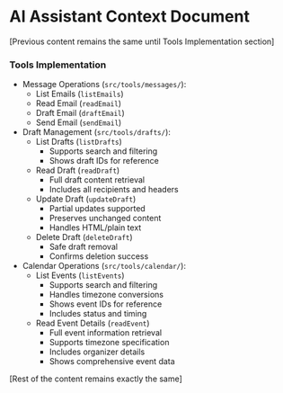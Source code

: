 # AI Assistant Context Document

[Previous content remains the same until Tools Implementation section]

### Tools Implementation
- Message Operations (`src/tools/messages/`):
  - List Emails (`listEmails`)
  - Read Email (`readEmail`)
  - Draft Email (`draftEmail`)
  - Send Email (`sendEmail`)
- Draft Management (`src/tools/drafts/`):
  - List Drafts (`listDrafts`)
    - Supports search and filtering
    - Shows draft IDs for reference
  - Read Draft (`readDraft`)
    - Full draft content retrieval
    - Includes all recipients and headers
  - Update Draft (`updateDraft`)
    - Partial updates supported
    - Preserves unchanged content
    - Handles HTML/plain text
  - Delete Draft (`deleteDraft`)
    - Safe draft removal
    - Confirms deletion success
- Calendar Operations (`src/tools/calendar/`):
  - List Events (`listEvents`)
    - Supports search and filtering
    - Handles timezone conversions
    - Shows event IDs for reference
    - Includes status and timing
  - Read Event Details (`readEvent`)
    - Full event information retrieval
    - Supports timezone specification
    - Includes organizer details
    - Shows comprehensive event data

[Rest of the content remains exactly the same]